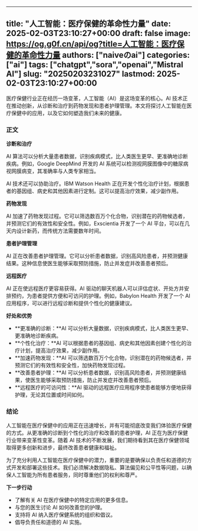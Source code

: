 
---
title: "人工智能：医疗保健的革命性力量"
date: 2025-02-03T23:10:27+00:00
draft: false
image: https://og.g0f.cn/api/og?title=人工智能：医疗保健的革命性力量
authors: ["naiveのai"]
categories: ["ai"]
tags: ["chatgpt","sora","openai","Mistral AI"]
slug: "20250203231027"
lastmod: 2025-02-03T23:10:27+00:00
---
医疗保健行业正在经历一场变革，人工智能（AI）是这场变革的核心。AI 技术正在推动创新，从诊断和治疗到药物发现和患者护理管理。本文将探讨人工智能在医疗保健中的应用，以及它如何塑造我们未来的健康。

### 正文

**诊断和治疗**

AI 算法可以分析大量患者数据，识别疾病模式，比人类医生更早、更准确地诊断疾病。例如，Google DeepMind 开发的 AI 系统可以检测视网膜图像中的糖尿病视网膜病变，其准确率与人类专家相当。

AI 技术还可以协助治疗。IBM Watson Health 正在开发个性化治疗计划，根据患者的基因组、病史和其他因素进行定制。这可以提高治疗效果，减少副作用。

**药物发现**

AI 加速了药物发现过程。它可以筛选数百万个化合物，识别潜在的药物候选者，并预测它们的有效性和安全性。例如，Exscientia 开发了一个 AI 平台，可以在几天内设计新药，而传统方法需要数年时间。

**患者护理管理**

AI 正在改善患者护理管理。它可以分析患者数据，识别高风险患者，并预测健康结果。这种信息使医生能够采取预防措施，防止并发症并改善患者预后。

**远程医疗**

AI 正在使远程医疗更容易获得。AI 驱动的聊天机器人可以评估症状、开处方并安排预约，为患者提供方便和可访问的护理。例如，Babylon Health 开发了一个 AI 应用程序，可以进行远程诊断和提供个性化的健康建议。

**好处和优势**

* **更准确的诊断：**AI 可以分析大量数据，识别疾病模式，比人类医生更早、更准确地诊断疾病。
* **个性化治疗：**AI 可以根据患者的基因组、病史和其他因素创建个性化的治疗计划，提高治疗效果，减少副作用。
* **加速药物发现：**AI 可以筛选数百万个化合物，识别潜在的药物候选者，并预测它们的有效性和安全性，加快药物发现过程。
* **改善患者护理：**AI 可以分析患者数据，识别高风险患者，并预测健康结果，使医生能够采取预防措施，防止并发症并改善患者预后。
* **远程医疗的可访问性：**AI 驱动的远程医疗应用程序使患者能够方便地获得护理，无论其位置或时间如何。

### 结论

人工智能在医疗保健中的应用正在迅速增长，并有可能彻底改变我们体验医疗保健的方式。从更准确的诊断到个性化的治疗和改善的患者护理，AI 正在为医疗保健行业带来变革性变革。随着 AI 技术的不断发展，我们期待看到其在医疗保健领域取得更多创新和进步，最终改善患者健康和福祉。

为了充分利用人工智能在医疗保健中的潜力，重要的是要确保以负责任和道德的方式开发和部署这些技术。我们必须解决数据隐私、算法偏见和公平性等问题，以确保人工智能为所有患者服务，同时尊重他们的权利和尊严。

**下一步行动**

* 了解有关 AI 在医疗保健中的特定应用的更多信息。
* 与您的医生讨论 AI 如何改善您的护理。
* 支持将 AI 纳入医疗保健系统的组织和倡议。
* 倡导负责任和道德的 AI 实施。